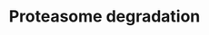 ---
annotations:
- id: PW:0000144
  parent: regulatory pathway
  type: Pathway Ontology
  value: ubiquitin/proteasome degradation pathway
authors:
- Nsalomonis
- MaintBot
- Ddigles
- Mkutmon
- Eweitz
citedin:
- link: PMC8856713
- link: PMC7339012
- link: PMC6657571
description: ''
last-edited: 2021-05-16
organisms:
- Mus musculus
redirect_from:
- /index.php/Pathway:WP519
- /instance/WP519
revision: null
schema-jsonld:
- '@context': https://schema.org/
  '@id': https://wikipathways.github.io/pathways/WP519.html
  '@type': Dataset
  creator:
    '@type': Organization
    name: WikiPathways
  description: ''
  keywords:
  - ATP
  - Gm21972
  - H2-Q10
  - H2afx
  - H2afz
  - HLA-H
  - HLA-J
  - Hist1h2an
  - Ifng
  - Nedd4
  - PSMA1
  - PSMB3
  - PSMD10
  - Psma2
  - Psma3
  - Psma4
  - Psma5
  - Psma6
  - Psma7
  - Psmb1
  - Psmb10
  - Psmb2
  - Psmb4
  - Psmb5
  - Psmb6
  - Psmb7
  - Psmb8
  - Psmb9
  - Psmc1
  - Psmc2
  - Psmc3
  - Psmc4
  - Psmc5
  - Psmc6
  - Psmd11
  - Psmd12
  - Psmd13
  - Psmd2
  - Psmd3
  - Psmd4
  - Psmd5
  - Psmd6
  - Psmd7
  - Psmd8
  - Psmd9
  - Psme1
  - Psme2
  - Psme3
  - Rpn1
  - Rpn2
  - UBC
  - Uba1
  - Uba7
  - Ubb
  - Ube2b
  - Ube2d1
  - Ube2d2a
  - Ube2d3
  - Ubiquitin
  - Uchl1
  - Uchl4
  license: CC0
  name: Proteasome degradation
seo: CreativeWork
title: Proteasome degradation
wpid: WP519
---